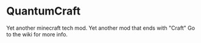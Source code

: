 QuantumCraft
============

Yet another minecraft tech mod. Yet another mod that ends with "Craft"
Go to the wiki for more info.
